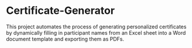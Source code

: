 # Certificate-Generator
This project automates the process of generating personalized certificates by dynamically filling in participant names from an Excel sheet into a Word document template and exporting them as PDFs.  

